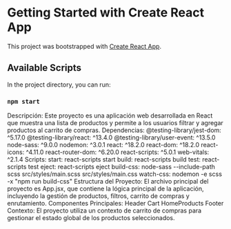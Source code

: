 # Getting Started with Create React App

This project was bootstrapped with [Create React App](https://github.com/facebook/create-react-app).

## Available Scripts

In the project directory, you can run:

### `npm start`

Descripción:
Este proyecto es una aplicación web desarrollada en React que muestra una lista de productos y permite a los usuarios filtrar y agregar productos al carrito de compras.
Dependencias:
@testing-library/jest-dom: ^5.17.0
@testing-library/react: ^13.4.0
@testing-library/user-event: ^13.5.0
node-sass: ^9.0.0
nodemon: ^3.0.1
react: ^18.2.0
react-dom: ^18.2.0
react-icons: ^4.11.0
react-router-dom: ^6.20.0
react-scripts: ^5.0.1
web-vitals: ^2.1.4
Scripts:
start: react-scripts start
build: react-scripts build
test: react-scripts test
eject: react-scripts eject
build-css: node-sass --include-path scss src/styles/main.scss src/styles/main.css
watch-css: nodemon -e scss -x "npm run build-css"
Estructura del Proyecto:
El archivo principal del proyecto es App.jsx, que contiene la lógica principal de la aplicación, incluyendo la gestión de productos, filtros, carrito de compras y enrutamiento.
Componentes Principales:
Header
Cart
HomeProducts
Footer
Contexto:
El proyecto utiliza un contexto de carrito de compras para gestionar el estado global de los productos seleccionados.